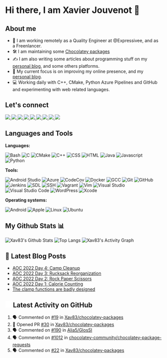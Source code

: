 # Hi there, I am Xavier Jouvenot 👋

## About me

- 🏡 I am working remotely as a Quality Engineer at @Expressivee, and as a Freenlancer.
- 🛠️ I am maintaining some [Chocolatey packages](https://community.chocolatey.org/profiles/Xav83)
- ✍️ I am also writing some articles about programming stuff on my [personal blog](https://10xlearner.com/), and some others platforms.
- 📝 My current focus is on improving my online presence, and my [personal blog](https://10xlearner.com/).
- 💻 Working daily with C++, CMake, Python Azure Pipelines and GitHub and experimenting with web related languages.

## Let's connect

<div id="badges">
  
  <a href="https://twitter.com/10xLearner">
    <img src="https://img.shields.io/badge/Twitter-1DA1F2?style=for-the-badge&logo=twitter&logoColor=white"/>
  </a>
  <a href="https://dev.to/10xlearner">
    <img src="https://img.shields.io/badge/dev.to-0A0A0A?style=for-the-badge&logo=devdotto&logoColor=white">
  </a>
  <a href="https://www.twitch.tv/m_xav">
    <img src="https://img.shields.io/badge/Twitch-9146FF?style=for-the-badge&logo=twitch&logoColor=white">
  </a>
  <a href="https://medium.com/@xavier-jouvenot">
    <img src="https://img.shields.io/badge/Medium-12100E?style=for-the-badge&logo=medium&logoColor=white">
  </a>
  <a href="https://www.linkedin.com/in/xavier-jouvenot-98787794">
    <img src="https://img.shields.io/badge/LinkedIn-0077B5?style=for-the-badge&logo=linkedin&logoColor=white"/>
  </a>
  <a href="https://community.codenewbie.org/xav83">
    <img src="https://a11ybadges.com/badge?logo=codenewbie"/>
  </a>
  <a href="https://www.10xlearner.com/">
    <img src="https://img.shields.io/badge/Wordpress-21759B?style=for-the-badge&logo=wordpress&logoColor=white"/>
  </a>
  <a href="https://www.reddit.com/user/10xlearner/">
    <img src="https://img.shields.io/badge/Reddit-FF4500?style=for-the-badge&logo=reddit&logoColor=white"/>
  </a>
  <a href="https://10xlearner.hashnode.dev//">
    <img src="https://a11ybadges.com/badge?logo=hashnode"/>
  </a>
</div>

## Languages and Tools

**Languages:**

<div>
  <img src="https://cdn.jsdelivr.net/gh/devicons/devicon/icons/bash/bash-plain.svg" title="Bash" alt="Bash" width="40" height="40"/>
  <img src="https://cdn.jsdelivr.net/gh/devicons/devicon/icons/c/c-original.svg" title="C" alt="C" width="40" height="40"/>
  <img src="https://cdn.jsdelivr.net/gh/devicons/devicon/icons/cmake/cmake-original.svg" title="CMake" alt="CMake" width="40" height="40"/>
  <img src="https://cdn.jsdelivr.net/gh/devicons/devicon/icons/cplusplus/cplusplus-original.svg" title="C++" alt="C++" width="40" height="40"/>
  <img src="https://cdn.jsdelivr.net/gh/devicons/devicon/icons/css3/css3-original.svg" title="CSS" alt="CSS" width="40" height="40"/>
  <img src="https://cdn.jsdelivr.net/gh/devicons/devicon/icons/html5/html5-original.svg" title="HTML" alt="HTML" width="40" height="40"/>
  <img src="https://cdn.jsdelivr.net/gh/devicons/devicon/icons/java/java-original.svg" title="Java" alt="Java" width="40" height="40"/>
  <img src="https://cdn.jsdelivr.net/gh/devicons/devicon/icons/javascript/javascript-original.svg" title="Javascript" alt="Javascript" width="40" height="40"/>
  <img src="https://cdn.jsdelivr.net/gh/devicons/devicon/icons/python/python-original.svg" title="Python" alt="Python" width="40" height="40"/>
</div>

**Tools:**

<div>
  <img src="https://cdn.jsdelivr.net/gh/devicons/devicon/icons/androidstudio/androidstudio-original.svg" title="Android Studio" alt="Android Studio" width="40" height="40"/>
  <img src="https://cdn.jsdelivr.net/gh/devicons/devicon/icons/azure/azure-original.svg" title="Azure" alt="Azure" width="40" height="40"/>
  <img src="https://cdn.jsdelivr.net/gh/devicons/devicon/icons/codecov/codecov-plain.svg" title="CodeCov" alt="CodeCov" width="40" height="40"/>
  <img src="https://cdn.jsdelivr.net/gh/devicons/devicon/icons/docker/docker-original.svg" title="Docker" alt="Docker" width="40" height="40"/>
  <img src="https://cdn.jsdelivr.net/gh/devicons/devicon/icons/gcc/gcc-original.svg" title="GCC" alt="GCC" width="40" height="40"/>
  <img src="https://cdn.jsdelivr.net/gh/devicons/devicon/icons/git/git-original.svg" title="Git" alt="Git" width="40" height="40"/>
  <img src="https://cdn.jsdelivr.net/gh/devicons/devicon/icons/github/github-original.svg" title="GitHub" alt="GitHub" width="40" height="40"/>
  <img src="https://cdn.jsdelivr.net/gh/devicons/devicon/icons/jenkins/jenkins-original.svg" title="Jenkins" alt="Jenkins" width="40" height="40"/>
  <img src="https://cdn.jsdelivr.net/gh/devicons/devicon/icons/sdl/sdl-original.svg" title="SDL" alt="SDL" width="40" height="40"/>
  <img src="https://cdn.jsdelivr.net/gh/devicons/devicon/icons/ssh/ssh-original-wordmark.svg" title="SSH" alt="SSH" width="40" height="40"/>
  <img src="https://cdn.jsdelivr.net/gh/devicons/devicon/icons/vagrant/vagrant-original.svg" title="Vagrant" alt="Vagrant" width="40" height="40"/>
  <img src="https://cdn.jsdelivr.net/gh/devicons/devicon/icons/vim/vim-original.svg" title="Vim" alt="Vim" width="40" height="40"/>
  <img src="https://cdn.jsdelivr.net/gh/devicons/devicon/icons/visualstudio/visualstudio-plain.svg" title="Visual Studio" alt="Visual Studio" width="40" height="40"/>
  <img src="https://cdn.jsdelivr.net/gh/devicons/devicon/icons/vscode/vscode-original.svg" title="Visual Studio Code" alt="Visual Studio Code" width="40" height="40"/>
  <img src="https://cdn.jsdelivr.net/gh/devicons/devicon/icons/wordpress/wordpress-original.svg" title="WordPress" alt="WordPress" width="40" height="40"/>
  <img src="https://cdn.jsdelivr.net/gh/devicons/devicon/icons/xcode/xcode-original.svg" title="Xcode" alt="Xcode" width="40" height="40"/>
</div>

**Operating systems:**

<div>
  <img src="https://cdn.jsdelivr.net/gh/devicons/devicon/icons/android/android-original.svg" title="Android" alt="Android" width="40" height="40"/>
  <img src="https://cdn.jsdelivr.net/gh/devicons/devicon/icons/apple/apple-original.svg" title="Apple" alt="Apple" width="40" height="40"/>
  <img src="https://cdn.jsdelivr.net/gh/devicons/devicon/icons/linux/linux-original.svg" title="Linux" alt="Linux" width="40" height="40"/>
  <img src="https://cdn.jsdelivr.net/gh/devicons/devicon/icons/ubuntu/ubuntu-plain.svg" title="Ubuntu" alt="Ubuntu" width="40" height="40"/>
</div>
 
## My Github Stats :bar_chart:


![Xav83's Github Stats](https://github-readme-stats.vercel.app/api?username=Xav83&show_icons=true&count_private=true&theme=react&hide_border=true&bg_color=0D1117)
![Top Langs](https://github-readme-stats.vercel.app/api/top-langs/?username=Xav83&langs_count=8&count_private=true&layout=compact&theme=react&hide_border=true&bg_color=0D1117)
![Xav83's Activity Graph](https://activity-graph.herokuapp.com/graph?username=Xav83&bg_color=0D1117&color=5BCDEC&line=5BCDEC&point=FFFFFF&hide_border=true)

## :memo: Latest Blog Posts

<!-- BLOG-POST-LIST:START -->
- [AOC 2022 Day 4: Camp Cleanup](https://10xlearner.com/2022/12/15/aoc-2022-day-4-camp-cleanup/)
- [AOC 2022 Day 3: Rucksack Reorganization](https://10xlearner.com/2022/12/12/aoc-2022-day-3-rucksack-reorganization/)
- [AOC 2022 Day 2: Rock Paper Scissors](https://10xlearner.com/2022/12/08/aoc-2022-day-2-rock-paper-scissors/)
- [AOC 2022 Day 1: Calorie Counting](https://10xlearner.com/2022/12/06/aoc-2022-day-1-calorie-counting/)
- [The clamp functions are badly designed](https://10xlearner.com/2022/10/05/the-clamp-functions-are-badly-designed/)
<!-- BLOG-POST-LIST:END -->

## <a href="https://github.com/Xav83" target="_blank" rel="noopener noreferrer"><img src="https://github.com/conermurphy/conermurphy/blob/main/github-logo.png" title="GitHub Logo" alt="GitHub Logo" width="20"/></a> Latest Activity on GitHub

<!--START_SECTION:activity-->
1. 🗣 Commented on [#19](https://github.com/Xav83/chocolatey-packages/issues/19#issuecomment-1913351857) in [Xav83/chocolatey-packages](https://github.com/Xav83/chocolatey-packages)
2. 💪 Opened PR [#30](https://github.com/Xav83/chocolatey-packages/pull/30) in [Xav83/chocolatey-packages](https://github.com/Xav83/chocolatey-packages)
3. 🗣 Commented on [#190](https://github.com/Alia5/GlosSI/issues/190#issuecomment-1912818254) in [Alia5/GlosSI](https://github.com/Alia5/GlosSI)
4. 🗣 Commented on [#1012](https://github.com/chocolatey-community/chocolatey-package-requests/issues/1012#issuecomment-1912777201) in [chocolatey-community/chocolatey-package-requests](https://github.com/chocolatey-community/chocolatey-package-requests)
5. 🗣 Commented on [#22](https://github.com/Xav83/chocolatey-packages/issues/22#issuecomment-1903555027) in [Xav83/chocolatey-packages](https://github.com/Xav83/chocolatey-packages)
<!--END_SECTION:activity-->

<!--
**Xav83/Xav83** is a ✨ _special_ ✨ repository because its `README.md` (this file) appears on your GitHub profile.

Here are some ideas to get you started:

- 🔭 I’m currently working on ...
- 🌱 I’m currently learning ...
- 👯 I’m looking to collaborate on ...
- 🤔 I’m looking for help with ...
- 💬 Ask me about ...
- 📫 How to reach me: ...
- 😄 Pronouns: ...
- ⚡ Fun fact: ...
-->
